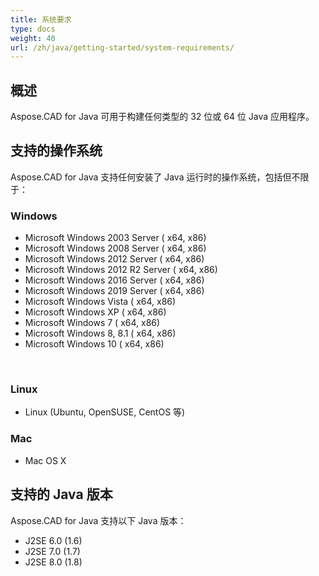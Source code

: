 ```yaml
---
title: 系统要求
type: docs
weight: 40
url: /zh/java/getting-started/system-requirements/
---
```


## **概述**
Aspose.CAD for Java 可用于构建任何类型的 32 位或 64 位 Java 应用程序。
## **支持的操作系统**
Aspose.CAD for Java 支持任何安装了 Java 运行时的操作系统，包括但不限于：

### **Windows**
- Microsoft Windows 2003 Server ( x64, x86)
- Microsoft Windows 2008 Server ( x64, x86)
- Microsoft Windows 2012 Server ( x64, x86)
- Microsoft Windows 2012 R2 Server ( x64, x86)
- Microsoft Windows 2016 Server ( x64, x86)
- Microsoft Windows 2019 Server ( x64, x86)
- Microsoft Windows Vista ( x64, x86)
- Microsoft Windows XP ( x64, x86)
- Microsoft Windows 7 ( x64, x86)
- Microsoft Windows 8, 8.1 ( x64, x86)
- Microsoft Windows 10 ( x64, x86)

 
### **Linux**
- Linux (Ubuntu, OpenSUSE, CentOS 等)

### **Mac**
- Mac OS X
## **支持的 Java 版本**
Aspose.CAD for Java 支持以下 Java 版本：

- J2SE 6.0 (1.6)
- J2SE 7.0 (1.7)
- J2SE 8.0 (1.8)
